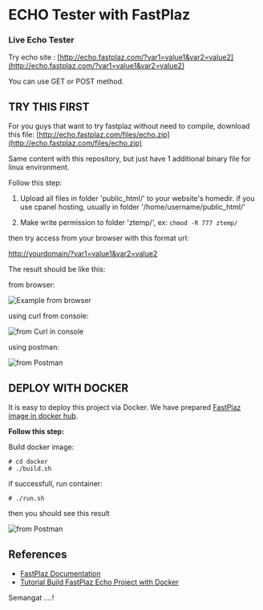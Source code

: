 # ECHO Tester with FastPlaz

### Live Echo Tester

Try echo site : 
[http://echo.fastplaz.com/?var1=value1&var2=value2](http://echo.fastplaz.com/?var1=value1&var2=value2)

You can use GET or POST method.

## TRY THIS FIRST

For you guys that want to try fastplaz without need to compile, download this file:
[http://echo.fastplaz.com/files/echo.zip](http://echo.fastplaz.com/files/echo.zip)

Same content with this repository, but just have 1 additional binary file for linux environment.

Follow this step:

1. Upload all files in folder 'public\_html/' to your website's homedir.
if you use cpanel hosting, usually in folder '/home/username/public\_html/'


2. Make write permission to folder 'ztemp/', ex:
```chmod -R 777 ztemp/```

then try access from your browser with this format url:

[http://yourdomain/?var1=value1&var2=value2](http://yourdomain/?var1=value1&var2=value2)

The result should be like this:

from browser:

![Example from browser](img/img01.png)

using curl from console:

![from Curl in console](img/img02.png)


using postman:

![from Postman](img/img03.png)

## DEPLOY WITH DOCKER

It is easy to deploy this project via Docker. We have prepared [FastPlaz image in docker hub](https://hub.docker.com/u/fastplaz/).

**Follow this step:**

Build docker image:

```
# cd docker
# ./build.sh
```

if successfull, run container:

```
# ./run.sh
```

then you should see this result

![from Postman](img/img04.png)

## References

- [FastPlaz Documentation](https://fastplaz.github.io)
- [Tutorial Build FastPlaz Echo Project with Docker](https://medium.com/@luridarmawan/build-fastplaz-echo-project-with-docker-1271aea5f04d)


Semangat ....!
